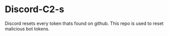 # Discord-C2-s
Discord resets every token thats found on github. This repo is used to reset malicious bot tokens.
